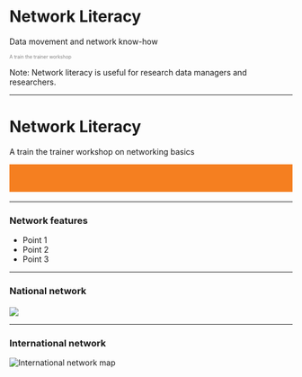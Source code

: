 # Network Literacy
Data movement and network know-how
<p style="font-size:0.6em; color:gray">A train the trainer workshop</p> 


Note:
Network literacy is useful for research data managers and researchers. 

---
# Network Literacy

A train the trainer workshop on networking basics

![Single line](AARNet-specific/AARNet_single_line.png)

---

### Network features

- Point 1
- Point 2
- Point 3

---
### National network
<img src="https://www.aarnet.edu.au/images/uploads/main/AARNet_National_Network_Map_082017.jpg" align="center">


---
### International network

![International network map](https://www.aarnet.edu.au/images/uploads/main/AARNet_International_Map_082017.png)
